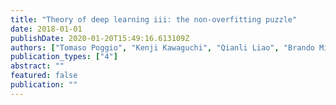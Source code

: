 ```yaml
---
title: "Theory of deep learning iii: the non-overfitting puzzle"
date: 2018-01-01
publishDate: 2020-01-20T15:49:16.613109Z
authors: ["Tomaso Poggio", "Kenji Kawaguchi", "Qianli Liao", "Brando Miranda", "Lorenzo Rosasco", "Xavier Boix", "Jack Hidary", "Hrushikesh Mhaskar"]
publication_types: ["4"]
abstract: ""
featured: false
publication: ""
---
```



